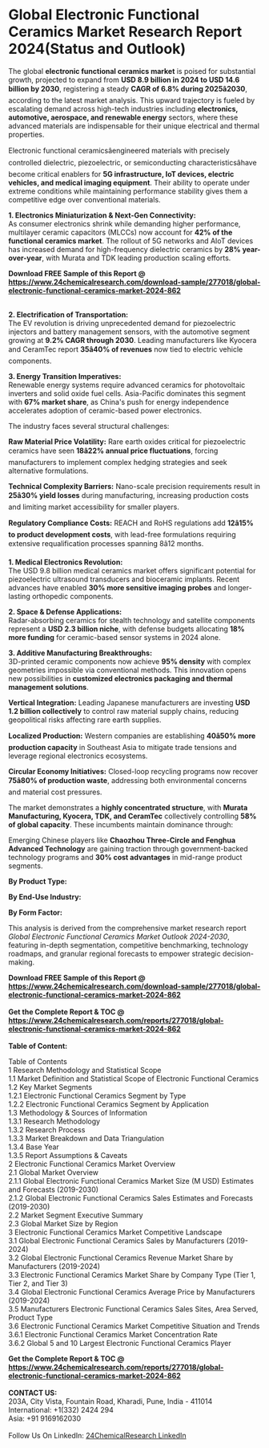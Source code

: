 <h1>Global Electronic Functional Ceramics Market Research Report 2024(Status and Outlook)</h1><p>The global <strong>electronic functional ceramics market</strong> is poised for substantial growth, projected to expand from <strong>USD 8.9 billion in 2024 to USD 14.6 billion by 2030</strong>, registering a steady <strong>CAGR of 6.8% during 2025â2030</strong>, according to the latest market analysis. This upward trajectory is fueled by escalating demand across high-tech industries including <strong>electronics, automotive, aerospace, and renewable energy</strong> sectors, where these advanced materials are indispensable for their unique electrical and thermal properties.</p><p>Electronic functional ceramicsâengineered materials with precisely controlled dielectric, piezoelectric, or semiconducting characteristicsâhave become critical enablers for <strong>5G infrastructure, IoT devices, electric vehicles, and medical imaging equipment</strong>. Their ability to operate under extreme conditions while maintaining performance stability gives them a competitive edge over conventional materials.</p><p><strong>1. Electronics Miniaturization &amp; Next-Gen Connectivity:</strong><br>
As consumer electronics shrink while demanding higher performance, multilayer ceramic capacitors (MLCCs) now account for <strong>42% of the functional ceramics market</strong>. The rollout of 5G networks and AIoT devices has increased demand for high-frequency dielectric ceramics by <strong>28% year-over-year</strong>, with Murata and TDK leading production scaling efforts.</p><div><b>Download FREE Sample of this Report @ 
            <a href="https://www.24chemicalresearch.com/download-sample/277018/global-electronic-functional-ceramics-market-2024-862">
            https://www.24chemicalresearch.com/download-sample/277018/global-electronic-functional-ceramics-market-2024-862</a></b></div><br><p><strong>2. Electrification of Transportation:</strong><br>
The EV revolution is driving unprecedented demand for piezoelectric injectors and battery management sensors, with the automotive segment growing at <strong>9.2% CAGR through 2030</strong>. Leading manufacturers like Kyocera and CeramTec report <strong>35â40% of revenues</strong> now tied to electric vehicle components.</p><p><strong>3. Energy Transition Imperatives:</strong><br>
Renewable energy systems require advanced ceramics for photovoltaic inverters and solid oxide fuel cells. Asia-Pacific dominates this segment with <strong>67% market share</strong>, as China's push for energy independence accelerates adoption of ceramic-based power electronics.</p><p>The industry faces several structural challenges:</p><p><strong>Raw Material Price Volatility:</strong> Rare earth oxides critical for piezoelectric ceramics have seen <strong>18â22% annual price fluctuations</strong>, forcing manufacturers to implement complex hedging strategies and seek alternative formulations.</p><p><strong>Technical Complexity Barriers:</strong> Nano-scale precision requirements result in <strong>25â30% yield losses</strong> during manufacturing, increasing production costs and limiting market accessibility for smaller players.</p><p><strong>Regulatory Compliance Costs:</strong> REACH and RoHS regulations add <strong>12â15% to product development costs</strong>, with lead-free formulations requiring extensive requalification processes spanning 8â12 months.</p><p><strong>1. Medical Electronics Revolution:</strong><br>
The USD 9.8 billion medical ceramics market offers significant potential for piezoelectric ultrasound transducers and bioceramic implants. Recent advances have enabled <strong>30% more sensitive imaging probes</strong> and longer-lasting orthopedic components.</p><p><strong>2. Space &amp; Defense Applications:</strong><br>
Radar-absorbing ceramics for stealth technology and satellite components represent a <strong>USD 2.3 billion niche</strong>, with defense budgets allocating <strong>18% more funding</strong> for ceramic-based sensor systems in 2024 alone.</p><p><strong>3. Additive Manufacturing Breakthroughs:</strong><br>
3D-printed ceramic components now achieve <strong>95% density</strong> with complex geometries impossible via conventional methods. This innovation opens new possibilities in <strong>customized electronics packaging and thermal management solutions</strong>.</p><p><strong>Vertical Integration:</strong> Leading Japanese manufacturers are investing <strong>USD 1.2 billion collectively</strong> to control raw material supply chains, reducing geopolitical risks affecting rare earth supplies.</p><p><strong>Localized Production:</strong> Western companies are establishing <strong>40â50% more production capacity</strong> in Southeast Asia to mitigate trade tensions and leverage regional electronics ecosystems.</p><p><strong>Circular Economy Initiatives:</strong> Closed-loop recycling programs now recover <strong>75â80% of production waste</strong>, addressing both environmental concerns and material cost pressures.</p><p>The market demonstrates a <strong>highly concentrated structure</strong>, with <strong>Murata Manufacturing, Kyocera, TDK, and CeramTec</strong> collectively controlling <strong>58% of global capacity</strong>. These incumbents maintain dominance through:</p><p>Emerging Chinese players like <strong>Chaozhou Three-Circle and Fenghua Advanced Technology</strong> are gaining traction through government-backed technology programs and <strong>30% cost advantages</strong> in mid-range product segments.</p><p><strong>By Product Type:</strong></p><p><strong>By End-Use Industry:</strong></p><p><strong>By Form Factor:</strong></p><p>This analysis is derived from the comprehensive market research report <em>Global Electronic Functional Ceramics Market Outlook 2024-2030</em>, featuring in-depth segmentation, competitive benchmarking, technology roadmaps, and granular regional forecasts to empower strategic decision-making.</p><div><b>Download FREE Sample of this Report @ 
            <a href="https://www.24chemicalresearch.com/download-sample/277018/global-electronic-functional-ceramics-market-2024-862">
            https://www.24chemicalresearch.com/download-sample/277018/global-electronic-functional-ceramics-market-2024-862</a></b></div><br><div><b>Get the Complete Report & TOC @ 
            <a href="https://www.24chemicalresearch.com/reports/277018/global-electronic-functional-ceramics-market-2024-862">
            https://www.24chemicalresearch.com/reports/277018/global-electronic-functional-ceramics-market-2024-862</a></b></div><br>
            <b>Table of Content:</b><p>Table of Contents<br />
1 Research Methodology and Statistical Scope<br />
1.1 Market Definition and Statistical Scope of Electronic Functional Ceramics<br />
1.2 Key Market Segments<br />
1.2.1 Electronic Functional Ceramics Segment by Type<br />
1.2.2 Electronic Functional Ceramics Segment by Application<br />
1.3 Methodology & Sources of Information<br />
1.3.1 Research Methodology<br />
1.3.2 Research Process<br />
1.3.3 Market Breakdown and Data Triangulation<br />
1.3.4 Base Year<br />
1.3.5 Report Assumptions & Caveats<br />
2 Electronic Functional Ceramics Market Overview<br />
2.1 Global Market Overview<br />
2.1.1 Global Electronic Functional Ceramics Market Size (M USD) Estimates and Forecasts (2019-2030)<br />
2.1.2 Global Electronic Functional Ceramics Sales Estimates and Forecasts (2019-2030)<br />
2.2 Market Segment Executive Summary<br />
2.3 Global Market Size by Region<br />
3 Electronic Functional Ceramics Market Competitive Landscape<br />
3.1 Global Electronic Functional Ceramics Sales by Manufacturers (2019-2024)<br />
3.2 Global Electronic Functional Ceramics Revenue Market Share by Manufacturers (2019-2024)<br />
3.3 Electronic Functional Ceramics Market Share by Company Type (Tier 1, Tier 2, and Tier 3)<br />
3.4 Global Electronic Functional Ceramics Average Price by Manufacturers (2019-2024)<br />
3.5 Manufacturers Electronic Functional Ceramics Sales Sites, Area Served, Product Type<br />
3.6 Electronic Functional Ceramics Market Competitive Situation and Trends<br />
3.6.1 Electronic Functional Ceramics Market Concentration Rate<br />
3.6.2 Global 5 and 10 Largest Electronic Functional Ceramics Player</p><div><b>Get the Complete Report & TOC @ 
            <a href="https://www.24chemicalresearch.com/reports/277018/global-electronic-functional-ceramics-market-2024-862">
            https://www.24chemicalresearch.com/reports/277018/global-electronic-functional-ceramics-market-2024-862</a></b></div><br><b>CONTACT US:</b><br>
            203A, City Vista, Fountain Road, Kharadi, Pune, India - 411014<br>
            International: +1(332) 2424 294<br>
            Asia: +91 9169162030 <br><br>
            Follow Us On LinkedIn: <a href="https://www.linkedin.com/company/24chemicalresearch/">24ChemicalResearch LinkedIn</a>